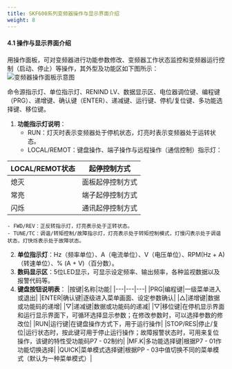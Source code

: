 ```yaml
---
title: SKF600系列变频器操作与显示界面介绍
weight: 8
---
```


#### 4.1 操作与显示界面介绍
用操作面板，可对变频器进行功能参数修改、变频器工作状态监控和变频器运行控制（启动、停止）等操作，其外型及功能区如下图所示：
![变频器操作面板示意图](/images/products/skf600-series-high-performance-vector-inverter-16.jpg "变频器操作面板示意图")

命令源指示灯、单位指示灯、RENIND LV、数据显示区、电位器调位键、编程键（PRG）、递增键、确认键（ENTER）、递减键、运行键、停机/复位键、多功能选择键、移位键。

1. **功能指示灯说明**：
    - RUN：灯灭时表示变频器处于停机状态，灯亮时表示变频器处于运转状态。
    - LOCAL/REMOT：键盘操作、端子操作与远程操作（通信控制）指示灯：

|LOCAL/REMOT状态|起停控制方式|
|---|---|
|熄灭|面板起停控制方式|
|常亮|端子起停控制方式|
|闪烁|通讯起停控制方式|

    - FWD/REV：正反转指示灯，灯亮表示处于正转状态。
    - TUNE/TC：调谐/转矩控制/故障指示灯，灯亮表示处于转矩控制模式，灯慢闪表示处于调谐状态，灯快烁表示处于故障状态。

2. **单位指示灯**：Hz（频率单位）、A（电流单位）、V（电压单位）、RPM(Hz + A)（转速单位）、% (A + V)（百分数）。
3. **数码显示区**：5位LED显示，可显示设定频率、输出频率，各种监视数据以及报警代码等。
4. **键盘按钮说明表**：
|按键|名称|功能|
|---|---|---|
|PRG|编程键|一级菜单进入或退出|
|ENTER|确认键|逐级进入菜单画面、设定参数确认|
|△|递增键|数据或功能码的递增|
|▽|递减键|数据或功能码的递减|
|▽|移位键|在停机显示界面和运行显示界面下，可循环选择显示参数；在修改参数时，可以选择参数的修改位|
|RUN|运行键|在键盘操作方式下，用于运行操作|
|STOP/RES|停止/复位|运行状态时，按此键可用于停止运行操作；故障报警状态时，可用来复位操作，该键的特性受功能码P7 - 02制约|
|MF.K|多功能选择键|根据P7 - 01作功能切换选择|
|QUICK|菜单模式选择键|根据PP - 03中值切换不同的菜单模式（默认为一种菜单模式）|
